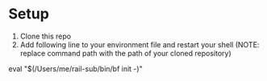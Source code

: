 # Setup

1. Clone this repo
2. Add following line to your environment file and restart your shell (NOTE:
   replace command path with the path of your cloned repository)

eval "$(/Users/me/rail-sub/bin/bf init -)"
